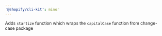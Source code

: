 ```yaml
---
'@shopify/cli-kit': minor
---
```


Adds `startize` function which wraps the `capitalCase` function from change-case package

